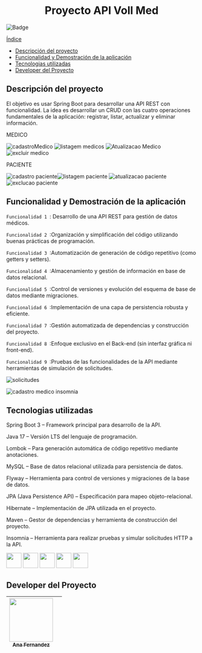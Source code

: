 ﻿
<h1 align="center">Proyecto API Voll Med</h1>

 ![Badge](http://img.shields.io/static/v1?label=STATUS&message=CONCLUIDO&color=GREEN&style=for-the-badge)
 
[Índice](#índice)

- [Descripción del proyecto](#descripción-del-proyecto)
- [Funcionalidad y Demostración de la aplicación](#funcionalidad-y-demostración-de-la-aplicación)
- [Tecnologias utilizadas](#tecnologias-utilizadas)
- [Developer del Proyecto](#developer-del-proyecto)

  

## Descripción del proyecto

<p>El objetivo es usar Spring Boot para desarrollar una API REST con funcionalidad. La idea es desarrollar un CRUD con las cuatro operaciones fundamentales de la aplicación: registrar, listar, actualizar y eliminar información.</p>

MEDICO

![cadastroMedico](https://github.com/user-attachments/assets/2f585946-9049-4148-81b3-0c66a22766eb) ![listagem medicos](https://github.com/user-attachments/assets/074f6936-6dd7-47cb-b98f-1c7691d0058d)
![Atualizacao Medico](https://github.com/user-attachments/assets/1a62e021-46c0-4273-9369-9bb0a94cf429) ![excluir medico](https://github.com/user-attachments/assets/dca13a37-009e-4585-9de4-c6298e974a7a)


PACIENTE

![cadastro paciente](https://github.com/user-attachments/assets/883529f4-d35d-4a30-ac0f-18279d2ae411)![listagem paciente](https://github.com/user-attachments/assets/59d49919-b045-469b-b3c9-cbbe97df7aff)
![atualizacao paciente](https://github.com/user-attachments/assets/8c150776-7446-451e-9711-43ad4624a16f)![exclucao paciente](https://github.com/user-attachments/assets/f740d86b-e3ba-4db1-9e96-34fc297e2c27)




## Funcionalidad y Demostración de la aplicación



`Funcionalidad 1 `: Desarrollo de una API REST para gestión de datos médicos.

`Funcionalidad 2 `:Organización y simplificación del código utilizando buenas prácticas de programación.

`Funcionalidad 3 `:Automatización de generación de código repetitivo (como getters y setters).

`Funcionalidad 4 `:Almacenamiento y gestión de información en base de datos relacional.

`Funcionalidad 5 `:Control de versiones y evolución del esquema de base de datos mediante migraciones.

`Funcionalidad 6 `:Implementación de una capa de persistencia robusta y eficiente.

`Funcionalidad 7 `:Gestión automatizada de dependencias y construcción del proyecto.

`Funcionalidad 8 `:Enfoque exclusivo en el Back-end (sin interfaz gráfica ni front-end).

`Funcionalidad 9 `:Pruebas de las funcionalidades de la API mediante herramientas de simulación de solicitudes.

![solicitudes](https://github.com/user-attachments/assets/2edf1c9f-1047-4802-a91d-8977641fea8b)


![cadastro medico insomnia](https://github.com/user-attachments/assets/0639ce50-a22c-4b37-a579-6a3832523bd5)



## Tecnologias utilizadas


Spring Boot 3 – Framework principal para desarrollo de la API.

Java 17 – Versión LTS del lenguaje de programación.

Lombok – Para generación automática de código repetitivo mediante anotaciones.

MySQL – Base de datos relacional utilizada para persistencia de datos.

Flyway – Herramienta para control de versiones y migraciones de la base de datos.

JPA (Java Persistence API) – Especificación para mapeo objeto-relacional.

Hibernate – Implementación de JPA utilizada en el proyecto.

Maven – Gestor de dependencias y herramienta de construcción del proyecto.

Insomnia – Herramienta para realizar pruebas y simular solicitudes HTTP a la API.


<img src="https://cdn.jsdelivr.net/gh/devicons/devicon@latest/icons/java/java-original.svg" width="40" height="40"/> <img src="https://cdn.jsdelivr.net/gh/devicons/devicon@latest/icons/vscode/vscode-original-wordmark.svg" width="40" height="40"/> <img src="https://cdn.jsdelivr.net/gh/devicons/devicon@latest/icons/json/json-original.svg" width="40" height="40" /> <img src="https://cdn.jsdelivr.net/gh/devicons/devicon@latest/icons/mysql/mysql-original-wordmark.svg" width="40" height="40" /> <img src="https://cdn.jsdelivr.net/gh/devicons/devicon@latest/icons/insomnia/insomnia-original-wordmark.svg" width="40" height="40"/>
          
          



## Developer del Proyecto


| [<img src="https://avatars.githubusercontent.com/u/169064334?s=400&u=e750ebc6759c09750f78a6f491ac78069a292719&v=4" width=115><br><sub>Ana Fernandez</sub>](https://github.com/AnaFzCz) |    |
| :---: | :---: 


